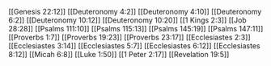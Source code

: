 [[Genesis 22:12]]
[[Deuteronomy 4:2]]
[[Deuteronomy 4:10]]
[[Deuteronomy 6:2]]
[[Deuteronomy 10:12]]
[[Deuteronomy 10:20]]
[[1 Kings 2:3]]
[[Job 28:28]]
[[Psalms 111:10]]
[[Psalms 115:13]]
[[Psalms 145:19]]
[[Psalms 147:11]]
[[Proverbs 1:7]]
[[Proverbs 19:23]]
[[Proverbs 23:17]]
[[Ecclesiastes 2:3]]
[[Ecclesiastes 3:14]]
[[Ecclesiastes 5:7]]
[[Ecclesiastes 6:12]]
[[Ecclesiastes 8:12]]
[[Micah 6:8]]
[[Luke 1:50]]
[[1 Peter 2:17]]
[[Revelation 19:5]]
